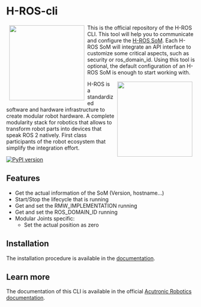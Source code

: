 # H-ROS-cli

<a href="http://www.acutronicrobotics.com"><img src="https://acutronicrobotics.com/assets/images/AcutronicRobotics_logo.jpg" align="left" hspace="8" vspace="2" width="200"></a>

This is the official repository of the H-ROS CLI. This tool will help you to communicate and configure the
[H-ROS SoM](https://acutronicrobotics.com/technology/som/). Each H-ROS SoM will integrate an API interface to customize
some critical aspects, such as security or ros_domain_id. Using this tool is optional, the default configuration of an
H-ROS SoM is enough to start working with.

<a href="https://acutronicrobotics.com/technology/H-ROS/"><img src="https://acutronicrobotics.com/technology/H-ROS/imgs/xH-ROS_intro_logo.png.pagespeed.ic.OiG4835AAz.webp" align="right" hspace="8" vspace="2" width="200"></a>

H-ROS is a standardized software and hardware infrastructure to create modular robot hardware. A complete modularity stack for robotics that allows to transform robot parts into devices that speak ROS 2 natively. First class participants of the robot ecosystem that simplify the integration effort.

[![PyPI version](https://badge.fury.io/py/hros.svg)](https://badge.fury.io/py/hros)

## Features
- Get the actual information of the SoM (Version, hostname...)
- Start/Stop the lifecycle that is running
- Get and set the RMW_IMPLEMENTATION running
- Get and set the ROS_DOMAIN_ID running
- Modular Joints specific:
    - Set the actual position as zero

## Installation
The installation procedure is available in the [documentation](https://acutronicrobotics.com/docs/technology/h-ros/api#installation).

## Learn more

The documentation of this CLI is available in the official [Acutronic Robotics documentation](https://acutronicrobotics.com/docs/technology/h-ros/api).
